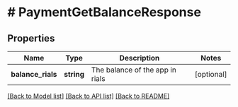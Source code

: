 # # PaymentGetBalanceResponse

## Properties

Name | Type | Description | Notes
------------ | ------------- | ------------- | -------------
**balance_rials** | **string** | The balance of the app in rials | [optional]

[[Back to Model list]](../../README.md#models) [[Back to API list]](../../README.md#endpoints) [[Back to README]](../../README.md)
